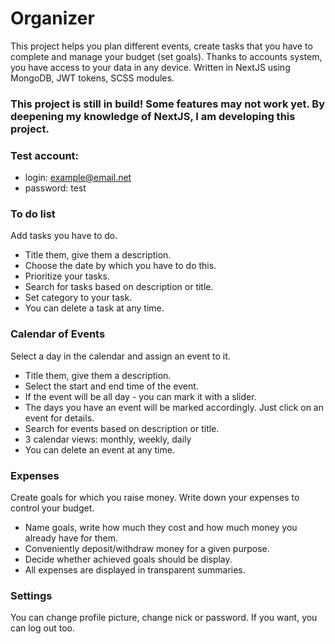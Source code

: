 # Organizer
This project helps you plan different events, create tasks that you have to complete and manage your budget (set goals). Thanks to accounts system, you have access to your data in any device.
Written in NextJS using MongoDB, JWT tokens, SCSS modules.
### This project is still in build! Some features may not work yet. By deepening my knowledge of NextJS, I am developing this project.


### Test account:
* login: example@email.net
* password: test

### To do list 
Add tasks you have to do.
* Title them, give them a description.
* Choose the date by which you have to do this.
* Prioritize your tasks. 
* Search for tasks based on description or title.
* Set category to your task.
* You can delete a task at any time.

### Calendar of Events
Select a day in the calendar and assign an event to it.
* Title them, give them a description.
* Select the start and end time of the event.
* If the event will be all day - you can mark it with a slider.
* The days you have an event will be marked accordingly. Just click on an event for details.
* Search for events based on description or title.
* 3 calendar views: monthly, weekly, daily
* You can delete an event at any time.

### Expenses
Create goals for which you raise money. Write down your expenses to control your budget.
* Name goals, write how much they cost and how much money you already have for them.
* Conveniently deposit/withdraw money for a given purpose.
* Decide whether achieved goals should be display.
* All expenses are displayed in transparent summaries.

### Settings
You can change profile picture, change nick or password. 
If you want, you can log out too.
